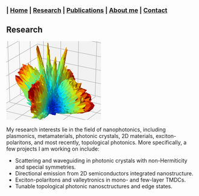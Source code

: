 ### | [Home](../index.md) | [Research](../research/index.md) | [Publications](../publications/index.md) | [About me](../aboutme/index.md) | [Contact](../contact/index.md)

## Research

![](/Images/enhmap_flw.png)

My research interests lie in the field of nanophotonics, including plasmonics, metamaterials, photonic crystals, 2D materials, exciton-polaritons, and most recently, topological photonics. More specifically, a few projects I am working on include: 
- Scattering and waveguiding in photonic crystals with non-Hermiticity and special symmetries.
- Directional emission from 2D semiconductors integrated nanostructure.
- Exciton-polaritons and valleytronics in mono- and few-layer TMDCs.
- Tunable topological photonic nanosctructures and edge states.


